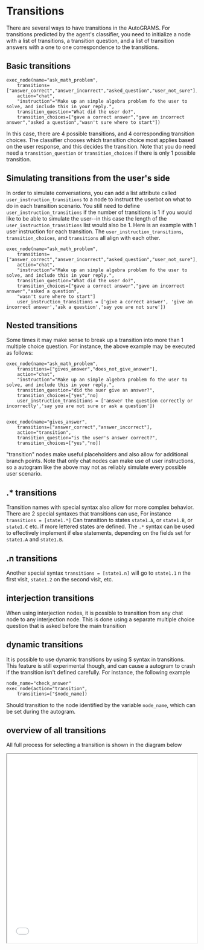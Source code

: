 # Transitions

There are several ways to have transitions in the AutoGRAMS. For transitions predicted by the agent's classifier, you need to initialize a node with a list of transitions, a transition question, and a list of transition answers with a one to one correspondence to the transitions.



## Basic transitions


```
exec_node(name="ask_math_problem",
    transitions=["answer_correct","answer_incorrect","asked_question","user_not_sure"],
    action="chat",
    "instruction"="Make up an simple algebra problem fo the user to solve, and include this in your reply.",
    transition_question="What did the user do?",
    transition_choices=["gave a correct answer","gave an incorrect answer","asked a question","wasn't sure where to start"])
```

In this case, there are 4 possible transitions, and 4 corresponding transition choices. The classifier chooses which transition choice most applies based on the user response, and this decides the transition. Note that you do need need a `transition_question` or `transition_choices` if there is only 1 possible transition.

## Simulating transitions from the user's side

In order to simulate conversations, you can add a list attribute called `user_instruction_transitions` to a node to instruct the userbot on what to do in each transition scenario. You still need to define `user_instruction_transitions` if the number of transitions is 1 if you would like to be able to simulate the user--in this case the length of the `user_instruction_transitions` list would also be 1. Here is an example with 1 user instruction for each transition. The `user_instruction_transitions`, `transition_choices`, and `transitions` all align with each other.

```
exec_node(name="ask_math_problem",
    transitions=["answer_correct","answer_incorrect","asked_question","user_not_sure"],
    action="chat",
    "instruction"="Make up an simple algebra problem fo the user to solve, and include this in your reply.",
    transition_question="What did the user do?",
    transition_choices=["gave a correct answer","gave an incorrect answer","asked a question",
    "wasn't sure where to start"]
    user_instruction_transitions = ['give a correct answer', 'give an incorrect answer','ask a question','say you are not sure'])
```



## Nested transitions

Some times it may make sense to break up a transition into more than 1 multiple choice question. For instance, the above example may be executed as follows: 


```
exec_node(name="ask_math_problem",
    transitions=["gives_answer","does_not_give_answer"],
    action="chat",
    "instruction"="Make up an simple algebra problem fo the user to solve, and include this in your reply.",
    transition_question="did the suer give an answer?",
    transition_choices=["yes","no]
    user_instruction_transitions = ['answer the question correctly or incorrectly','say you are not sure or ask a question'])


exec_node(name="gives_answer",
    transitions=["answer_correct","answer_incorrect"],
    action="transition",
    transition_question="is the user's answer correct?",
    transition_choices=["yes","no])

```

"transition" nodes make useful placeholders and also allow for additional branch points.
Note that only chat nodes can make use of user instructions, so a autogram like the above may not as reliably simulate every possible user scenario.




## .* transitions



Transition names with special syntax also allow for more complex behavior. There are 2 special syntaxes that transitions can use, For instance `transitions = [state1.*]` Can transition to states `state1.A`, or `state1.B`, or `state1.C` etc. if more lettered states are defined. The `.*` syntax can be used to effectively implement if else statements, depending on the fields set for `state1.A` and `state1.B`. 




## .n transitions

Another special syntax `transitions = [state1.n]` will go to `state1.1` n the first visit, `state1.2` on the second visit, etc.




## interjection transitions

When using interjection nodes, it is possible to transition from any chat node to any interjection node. This is done using a separate multiple choice question that is asked before the main transition



## dynamic transitions

It is possible to use dynamic transitions by using $ syntax in transitions. This feature is still experimental though, and can cause a autogram to crash if the transition isn't defined carefully. For instance, the following example

```
node_name="check_answer"
exec_node(action="transition",
    transitions=["$node_name])
```

Should transition to the node identified by the variable `node_name`, which can be set during the autogram.

## overview of all transitions

All full process for selecting a transition is shown in the diagram below

<iframe src="/images/autograms_apply_transtion.png" max-width="100%" height="500px" width="100%"></iframe>





